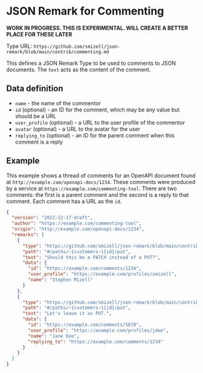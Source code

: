 # JSON Remark for Commenting

**WORK IN PROGRESS. THIS IS EXPERIMENTAL. WILL CREATE A BETTER PLACE FOR THESE LATER**

Type URL: `https://github.com/smizell/json-remark/blob/main/contrib/commenting.md`

This defines a JSON Remark Type to be used to comments to JSON documents. The `text` acts as the content of the comment.

## Data definition

- `name` - the name of the commentor
- `id` (optional) - an ID for the comment, which may be any value but should be a URL
- `user_profile` (optional) - a URL to the user profile of the commentor
- `avatar` (optional) - a URL to the avatar for the user
- `replying_to` (optional) - an ID for the parent comment when this comment is a reply

## Example

This example shows a thread of comments for an OpenAPI document found at `http://example.com/openapi-docs/1234`. These comments were produced by a service at `https://example.com/commenting-tool`. There are two comments: the first is a parent comment and the second is a reply to that comment. Each comment has a URL as the `id`.

```json
{
  "version": "2022-12-17-draft",
  "author": "https://example.com/commenting-tool",
  "origin": "http://example.com/openapi-docs/1234",
  "remarks": [
    {
      "type": "https://github.com/smizell/json-remark/blob/main/contrib/commenting.md",
      "path": "#/paths/~1customers~1{id}/put",
      "text": "Should this be a PATCH instead of a PUT?",
      "data": {
        "id": "https://example.com/comments/1234",
        "user_profile": "https://example.com/profiles/smizell",
        "name": "Stephen Mizell"
      }
    },
    {
      "type": "https://github.com/smizell/json-remark/blob/main/contrib/commenting.md",
      "path": "#/paths/~1customers~1{id}/put",
      "text": "Let's leave it as PUT.",
      "data": {
        "id": "https://example.com/comments/5678",
        "user_profile": "https://example.com/profiles/jdoe",
        "name": "Jane Doe",
        "replying_to": "https://example.com/comments/1234"
      }
    }
  ]
}
```
